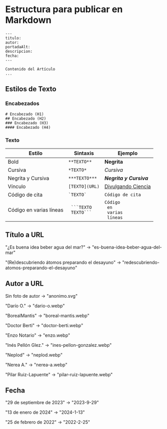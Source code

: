 
# Estructura para publicar en Markdown

```
---
titulo:
autor: 
portadaAlt:
descripcion:
fecha:
---

Contenido del Artículo
...
```

## Estilos de Texto
### Encabezados
```
# Encabezado (H1)
## Encabezado (H2)
### Encabezado (H3)
#### Encabezado (H4)
```
### Texto
| Estilo                  | Sintaxis                   | Ejemplo                                         |
|-------------------------|----------------------------|-------------------------------------------------|
| Bold                    | `**TEXTO**`                | **Negrita**                                     |
| Cursiva                 | `*TEXTO*`                  | *Cursiva*                                       |
| Negrita y Cursiva       | `***TEXTO***`              | ***Negrita y Cursiva***                         |
| Vínculo                 | `[TEXTO](URL)`             | [Divulgando Ciencia](www.divulgandociencia.com) |
| Código de cita          | ``` `TEXTO` ```            | `Código de cita`                                |
| Código en varias líneas | <code> \```TEXTO <br> TEXTO``` </code> | <code>Código <br> en <br> varias <br> líneas</code>    |


## Título a URL

"¿Es buena idea beber agua del mar?" $\rightarrow$ "es-buena-idea-beber-agua-del-mar"

"(Re)descubriendo átomos preparando el desayuno" $\rightarrow$ "redescubriendo-atomos-preparando-el-desayuno"

## Autor a URL

Sin foto de autor $\rightarrow$ "anonimo.svg"

"Darío O." $\rightarrow$ "dario-o.webp"

"BorealMantis" $\rightarrow$ "boreal-mantis.webp"

"Doctor Berti" $\rightarrow$ "doctor-berti.webp"

"Enzo Notario" $\rightarrow$ "enzo.webp"

"Inés Pellón Glez." $\rightarrow$ "ines-pellon-gonzalez.webp"

"Neplod" $\rightarrow$ "neplod.webp"

"Nerea A." $\rightarrow$ "nerea-a.webp"

"Pilar Ruiz-Lapuente" $\rightarrow$ "pilar-ruiz-lapuente.webp"

## Fecha

"29 de septiembre de 2023" $\rightarrow$ "2023-9-29"

"13 de enero de 2024" $\rightarrow$ "2024-1-13"

"25 de febrero de 2022" $\rightarrow$ "2022-2-25"
